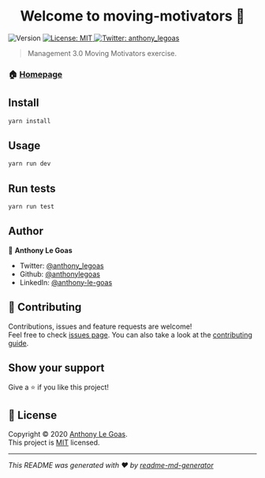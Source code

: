 <h1 align="center">Welcome to moving-motivators 👋</h1>
<p>
  <img alt="Version" src="https://img.shields.io/badge/version-0.0.1-blue.svg?cacheSeconds=2592000" />
  <a href="https://github.com/anthonylegoas/moving-motivators/blob/master/LICENCE" target="_blank">
    <img alt="License: MIT" src="https://img.shields.io/badge/License-MIT-yellow.svg" />
  </a>
  <a href="https://twitter.com/anthony_legoas" target="_blank">
    <img alt="Twitter: anthony_legoas" src="https://img.shields.io/twitter/follow/anthony_legoas.svg?style=social" />
  </a>
</p>

> Management 3.0 Moving Motivators exercise.

### 🏠 [Homepage](https://github.com/anthonylegoas/moving-motivators#readme)

## Install

```sh
yarn install
```

## Usage

```sh
yarn run dev
```

## Run tests

```sh
yarn run test
```

## Author

👤 **Anthony Le Goas**

- Twitter: [@anthony_legoas](https://twitter.com/anthony_legoas)
- Github: [@anthonylegoas](https://github.com/anthonylegoas)
- LinkedIn: [@anthony-le-goas](https://linkedin.com/in/anthony-le-goas)

## 🤝 Contributing

Contributions, issues and feature requests are welcome!<br />Feel free to check [issues page](https://github.com/anthonylegoas/moving-motivators/issues). You can also take a look at the [contributing guide](https://github.com/anthonylegoas/moving-motivators/blob/master/CONTRIBUTING.md).

## Show your support

Give a ⭐️ if you like this project!

## 📝 License

Copyright © 2020 [Anthony Le Goas](https://github.com/anthonylegoas).<br />
This project is [MIT](https://github.com/anthonylegoas/moving-motivators/blob/master/LICENCE) licensed.

---

_This README was generated with ❤️ by [readme-md-generator](https://github.com/kefranabg/readme-md-generator)_
